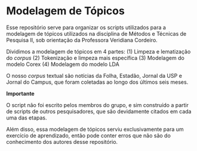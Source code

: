 # **Modelagem de Tópicos**

Esse repositório serve para organizar os scripts utilizados para a modelagem de tópicos utilizados na disciplina de Métodos e Técnicas de Pesquisa II, sob orientação da Professora Veridiana Cordeiro.

Dividimos a modelagem de tópicos em 4 partes:
(1) Limpeza e lematização do _corpus_
(2) Tokenização e limpeza mais específica
(3) Modelagem do modelo Corex
(4) Modelagem do modelo LDA

O nosso _corpus_ textual são notícias da Folha, Estadão, Jornal da USP e Jornal do Campus, que foram coletadas ao longo dos últimos seis meses.

**Importante**

O script não foi escrito pelos membros do grupo, e sim construído a partir de scripts de outros pesquisadores, que são devidamente citados em cada uma das etapas.

Além disso, essa modelagem de tópicos serviu exclusivamente para um exercício de aprendizado, então pode conter erros que não são do conhecimento dos autores desse repositório.
